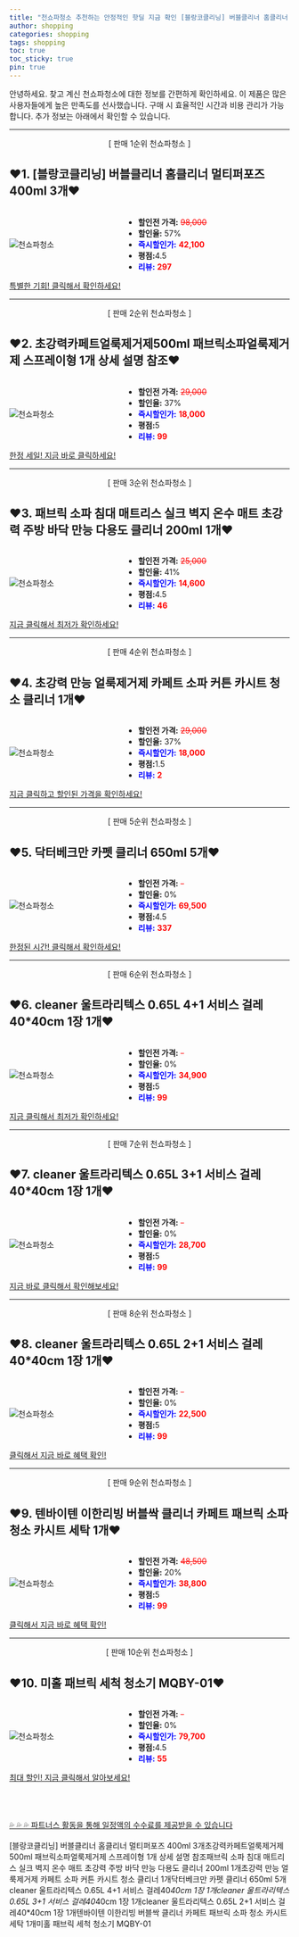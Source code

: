 ```yaml
---
title: "천쇼파청소 추천하는 안정적인 핫딜 지금 확인 [블랑코클리닝] 버블클리너 홈클리너 멀티퍼포즈 400ml"
author: shopping
categories: shopping
tags: shopping
toc: true
toc_sticky: true
pin: true
---
```

안녕하세요. 찾고 계신 천쇼파청소에 대한 정보를 간편하게 확인하세요. 이 제품은 많은 사용자들에게 높은 만족도를 선사했습니다. 구매 시 효율적인 시간과 비용 관리가 가능합니다. 추가 정보는 아래에서 확인할 수 있습니다.

---
<p class="toplist" style="margin: 0 auto; display: block; width: fit-content;">[ 판매 1순위 천쇼파청소 ]</p>

<h2><strong>❤️1. [블랑코클리닝] 버블클리너 홈클리너 멀티퍼포즈 400ml 3개❤️</strong></h2>

<div style="display: flex; align-items: center;">
    <div style="flex: 0.4;">
        <img src="https://thumbnail10.coupangcdn.com/thumbnails/remote/230x230ex/image/vendor_inventory/646e/ac2aacb9c8390e0ace349024378e8b25b4d40fac594757f4606a2b626f50.jpg" alt="천쇼파청소" style="max-width: 100%;">
    </div>
    <div style="flex: 0.6; margin-left: 10px;">
        <ul>
            <li><strong>할인전 가격:</strong> <del style="color: red;">98,000</del></li>
            <li><strong>할인율:</strong> 57%</li>
            <li><span style='color:blue'><strong>즉시할인가:</strong></span> <span style='color:red'><strong>42,100</strong></span></li>
            <li><strong>평점:</strong>4.5</li>
            <li><span style='color:blue'><strong>리뷰:</strong></span> <span style='color:red'><strong>297</strong></span></li>
        </ul>
    </div>
</div>
<div class="center">
    <a href="https://William4Davisa.github.io?lptag=AF9450613&subid=githubio&pageKey=1676588273&traceid=V0-153&itemId=14903418135&vendorItemId=70845646330" class="myButton">
        특별한 기회! 클릭해서 확인하세요!
    </a>
</div>


---
<p class="toplist" style="margin: 0 auto; display: block; width: fit-content;">[ 판매 2순위 천쇼파청소 ]</p>

<h2><strong>❤️2. 초강력카페트얼룩제거제500ml 패브릭소파얼룩제거제 스프레이형 1개 상세 설명 참조❤️</strong></h2>

<div style="display: flex; align-items: center;">
    <div style="flex: 0.4;">
        <img src="https://thumbnail9.coupangcdn.com/thumbnails/remote/230x230ex/image/vendor_inventory/4751/4603503d4c1d6fc67e3259a3ce65ad25e54f0d74fd956a7ec891be8e75d1.jpg" alt="천쇼파청소" style="max-width: 100%;">
    </div>
    <div style="flex: 0.6; margin-left: 10px;">
        <ul>
            <li><strong>할인전 가격:</strong> <del style="color: red;">29,000</del></li>
            <li><strong>할인율:</strong> 37%</li>
            <li><span style='color:blue'><strong>즉시할인가:</strong></span> <span style='color:red'><strong>18,000</strong></span></li>
            <li><strong>평점:</strong>5</li>
            <li><span style='color:blue'><strong>리뷰:</strong></span> <span style='color:red'><strong>99</strong></span></li>
        </ul>
    </div>
</div>
<div class="center">
    <a href="https://William4Davisa.github.io?lptag=AF9450613&subid=githubio&pageKey=31569662&traceid=V0-153&itemId=118986248&vendorItemId=87369927291" class="myButton">
        한정 세일! 지금 바로 클릭하세요!
    </a>
</div>


---
<p class="toplist" style="margin: 0 auto; display: block; width: fit-content;">[ 판매 3순위 천쇼파청소 ]</p>

<h2><strong>❤️3. 패브릭 소파 침대 매트리스 실크 벽지 온수 매트 초강력 주방 바닥 만능 다용도 클리너 200ml 1개❤️</strong></h2>

<div style="display: flex; align-items: center;">
    <div style="flex: 0.4;">
        <img src="https://thumbnail9.coupangcdn.com/thumbnails/remote/230x230ex/image/vendor_inventory/ac0c/0d64613fae4b457f6d1a9bd2c78e764586137a7439a852096b08a86dc9d4.jpg" alt="천쇼파청소" style="max-width: 100%;">
    </div>
    <div style="flex: 0.6; margin-left: 10px;">
        <ul>
            <li><strong>할인전 가격:</strong> <del style="color: red;">25,000</del></li>
            <li><strong>할인율:</strong> 41%</li>
            <li><span style='color:blue'><strong>즉시할인가:</strong></span> <span style='color:red'><strong>14,600</strong></span></li>
            <li><strong>평점:</strong>4.5</li>
            <li><span style='color:blue'><strong>리뷰:</strong></span> <span style='color:red'><strong>46</strong></span></li>
        </ul>
    </div>
</div>
<div class="center">
    <a href="https://William4Davisa.github.io?lptag=AF9450613&subid=githubio&pageKey=5411941662&traceid=V0-153&itemId=8143680471&vendorItemId=75431898358" class="myButton">
        지금 클릭해서 최저가 확인하세요!
    </a>
</div>


---
<p class="toplist" style="margin: 0 auto; display: block; width: fit-content;">[ 판매 4순위 천쇼파청소 ]</p>

<h2><strong>❤️4. 초강력 만능 얼룩제거제 카페트 소파 커튼 카시트 청소 클리너 1개❤️</strong></h2>

<div style="display: flex; align-items: center;">
    <div style="flex: 0.4;">
        <img src="https://thumbnail7.coupangcdn.com/thumbnails/remote/230x230ex/image/vendor_inventory/2513/11352403ed78f6d2ff6091264c5602f2c1fdcc62f07e79da6676f5825baf.jpg" alt="천쇼파청소" style="max-width: 100%;">
    </div>
    <div style="flex: 0.6; margin-left: 10px;">
        <ul>
            <li><strong>할인전 가격:</strong> <del style="color: red;">29,000</del></li>
            <li><strong>할인율:</strong> 37%</li>
            <li><span style='color:blue'><strong>즉시할인가:</strong></span> <span style='color:red'><strong>18,000</strong></span></li>
            <li><strong>평점:</strong>1.5</li>
            <li><span style='color:blue'><strong>리뷰:</strong></span> <span style='color:red'><strong>2</strong></span></li>
        </ul>
    </div>
</div>
<div class="center">
    <a href="https://William4Davisa.github.io?lptag=AF9450613&subid=githubio&pageKey=7260995946&traceid=V0-153&itemId=18494559566&vendorItemId=3240409089" class="myButton">
        지금 클릭하고 할인된 가격을 확인하세요!
    </a>
</div>


---
<p class="toplist" style="margin: 0 auto; display: block; width: fit-content;">[ 판매 5순위 천쇼파청소 ]</p>

<h2><strong>❤️5. 닥터베크만 카펫 클리너 650ml 5개❤️</strong></h2>

<div style="display: flex; align-items: center;">
    <div style="flex: 0.4;">
        <img src="https://thumbnail7.coupangcdn.com/thumbnails/remote/230x230ex/image/retail/images/0e578c18-7f22-4b06-8d70-d9d98c417a454960665438757789849.png" alt="천쇼파청소" style="max-width: 100%;">
    </div>
    <div style="flex: 0.6; margin-left: 10px;">
        <ul>
            <li><strong>할인전 가격:</strong> <del style="color: red;">-</del></li>
            <li><strong>할인율:</strong> 0%</li>
            <li><span style='color:blue'><strong>즉시할인가:</strong></span> <span style='color:red'><strong>69,500</strong></span></li>
            <li><strong>평점:</strong>4.5</li>
            <li><span style='color:blue'><strong>리뷰:</strong></span> <span style='color:red'><strong>337</strong></span></li>
        </ul>
    </div>
</div>
<div class="center">
    <a href="https://William4Davisa.github.io?lptag=AF9450613&subid=githubio&pageKey=6865519717&traceid=V0-153&itemId=18777122021&vendorItemId=85908585873" class="myButton">
        한정된 시간! 클릭해서 확인하세요!
    </a>
</div>


---
<p class="toplist" style="margin: 0 auto; display: block; width: fit-content;">[ 판매 6순위 천쇼파청소 ]</p>

<h2><strong>❤️6. cleaner 울트라리텍스 0.65L 4+1 서비스 걸레40*40cm 1장 1개❤️</strong></h2>

<div style="display: flex; align-items: center;">
    <div style="flex: 0.4;">
        <img src="https://thumbnail10.coupangcdn.com/thumbnails/remote/230x230ex/image/vendor_inventory/05dc/bc77e39fbe3004095d76385293424b87a70ca21e746bb7095740a578c61e.jpg" alt="천쇼파청소" style="max-width: 100%;">
    </div>
    <div style="flex: 0.6; margin-left: 10px;">
        <ul>
            <li><strong>할인전 가격:</strong> <del style="color: red;">-</del></li>
            <li><strong>할인율:</strong> 0%</li>
            <li><span style='color:blue'><strong>즉시할인가:</strong></span> <span style='color:red'><strong>34,900</strong></span></li>
            <li><strong>평점:</strong>5</li>
            <li><span style='color:blue'><strong>리뷰:</strong></span> <span style='color:red'><strong>99</strong></span></li>
        </ul>
    </div>
</div>
<div class="center">
    <a href="https://William4Davisa.github.io?lptag=AF9450613&subid=githubio&pageKey=335474687&traceid=V0-153&itemId=1070455901&vendorItemId=5559597563" class="myButton">
        지금 클릭해서 최저가 확인하세요!
    </a>
</div>


---
<p class="toplist" style="margin: 0 auto; display: block; width: fit-content;">[ 판매 7순위 천쇼파청소 ]</p>

<h2><strong>❤️7. cleaner 울트라리텍스 0.65L 3+1 서비스 걸레40*40cm 1장 1개❤️</strong></h2>

<div style="display: flex; align-items: center;">
    <div style="flex: 0.4;">
        <img src="https://thumbnail6.coupangcdn.com/thumbnails/remote/230x230ex/image/vendor_inventory/bb0c/c91fff23dd053738eceed044055ffadca10aac80aaee7b63199276ac424f.jpg" alt="천쇼파청소" style="max-width: 100%;">
    </div>
    <div style="flex: 0.6; margin-left: 10px;">
        <ul>
            <li><strong>할인전 가격:</strong> <del style="color: red;">-</del></li>
            <li><strong>할인율:</strong> 0%</li>
            <li><span style='color:blue'><strong>즉시할인가:</strong></span> <span style='color:red'><strong>28,700</strong></span></li>
            <li><strong>평점:</strong>5</li>
            <li><span style='color:blue'><strong>리뷰:</strong></span> <span style='color:red'><strong>99</strong></span></li>
        </ul>
    </div>
</div>
<div class="center">
    <a href="https://William4Davisa.github.io?lptag=AF9450613&subid=githubio&pageKey=335474764&traceid=V0-153&itemId=1070456142&vendorItemId=5559610499" class="myButton">
        지금 바로 클릭해서 확인해보세요!
    </a>
</div>


---
<p class="toplist" style="margin: 0 auto; display: block; width: fit-content;">[ 판매 8순위 천쇼파청소 ]</p>

<h2><strong>❤️8. cleaner 울트라리텍스 0.65L 2+1 서비스 걸레40*40cm 1장 1개❤️</strong></h2>

<div style="display: flex; align-items: center;">
    <div style="flex: 0.4;">
        <img src="https://thumbnail10.coupangcdn.com/thumbnails/remote/230x230ex/image/vendor_inventory/9ffb/a4fb9e845b2ed17a2e7a01492979b0d6f2733cdf628c5854086acd569851.jpg" alt="천쇼파청소" style="max-width: 100%;">
    </div>
    <div style="flex: 0.6; margin-left: 10px;">
        <ul>
            <li><strong>할인전 가격:</strong> <del style="color: red;">-</del></li>
            <li><strong>할인율:</strong> 0%</li>
            <li><span style='color:blue'><strong>즉시할인가:</strong></span> <span style='color:red'><strong>22,500</strong></span></li>
            <li><strong>평점:</strong>5</li>
            <li><span style='color:blue'><strong>리뷰:</strong></span> <span style='color:red'><strong>99</strong></span></li>
        </ul>
    </div>
</div>
<div class="center">
    <a href="https://William4Davisa.github.io?lptag=AF9450613&subid=githubio&pageKey=335474160&traceid=V0-153&itemId=1070453659&vendorItemId=5559603021" class="myButton">
        클릭해서 지금 바로 혜택 확인!
    </a>
</div>


---
<p class="toplist" style="margin: 0 auto; display: block; width: fit-content;">[ 판매 9순위 천쇼파청소 ]</p>

<h2><strong>❤️9. 텐바이텐 이한리빙 버블싹 클리너 카페트 패브릭 소파 청소 카시트 세탁 1개❤️</strong></h2>

<div style="display: flex; align-items: center;">
    <div style="flex: 0.4;">
        <img src="https://thumbnail7.coupangcdn.com/thumbnails/remote/230x230ex/image/vendor_inventory/9924/e970a48eb9c654d13b515a872a69003ba6933a5f15d17ae0c12e84247eb1.jpg" alt="천쇼파청소" style="max-width: 100%;">
    </div>
    <div style="flex: 0.6; margin-left: 10px;">
        <ul>
            <li><strong>할인전 가격:</strong> <del style="color: red;">48,500</del></li>
            <li><strong>할인율:</strong> 20%</li>
            <li><span style='color:blue'><strong>즉시할인가:</strong></span> <span style='color:red'><strong>38,800</strong></span></li>
            <li><strong>평점:</strong>5</li>
            <li><span style='color:blue'><strong>리뷰:</strong></span> <span style='color:red'><strong>99</strong></span></li>
        </ul>
    </div>
</div>
<div class="center">
    <a href="https://William4Davisa.github.io?lptag=AF9450613&subid=githubio&pageKey=6607018371&traceid=V0-153&itemId=14965370171&vendorItemId=88820683945" class="myButton">
        클릭해서 지금 바로 혜택 확인!
    </a>
</div>


---
<p class="toplist" style="margin: 0 auto; display: block; width: fit-content;">[ 판매 10순위 천쇼파청소 ]</p>

<h2><strong>❤️10. 미홀 패브릭 세척 청소기 MQBY-01❤️</strong></h2>

<div style="display: flex; align-items: center;">
    <div style="flex: 0.4;">
        <img src="https://thumbnail9.coupangcdn.com/thumbnails/remote/230x230ex/image/vendor_inventory/184c/a561c33f778f0a50b38cfaf4871a9bec25a9e63fb59e4ca654f90ebb43e4.jpg" alt="천쇼파청소" style="max-width: 100%;">
    </div>
    <div style="flex: 0.6; margin-left: 10px;">
        <ul>
            <li><strong>할인전 가격:</strong> <del style="color: red;">-</del></li>
            <li><strong>할인율:</strong> 0%</li>
            <li><span style='color:blue'><strong>즉시할인가:</strong></span> <span style='color:red'><strong>79,700</strong></span></li>
            <li><strong>평점:</strong>4.5</li>
            <li><span style='color:blue'><strong>리뷰:</strong></span> <span style='color:red'><strong>55</strong></span></li>
        </ul>
    </div>
</div>
<div class="center">
    <a href="https://William4Davisa.github.io?lptag=AF9450613&subid=githubio&pageKey=6570708689&traceid=V0-153&itemId=14748082301&vendorItemId=81974899958" class="myButton">
        최대 할인! 지금 클릭해서 알아보세요!
    </a>
</div>

<br><br><br>[💦 💦 💦 파트너스 활동을 통해 일정액의 수수료를 제공받을 수 있습니다](https://link.coupang.com/a/bcpT2c)<br><br>[블랑코클리닝] 버블클리너 홈클리너 멀티퍼포즈 400ml 3개초강력카페트얼룩제거제500ml 패브릭소파얼룩제거제 스프레이형 1개 상세 설명 참조패브릭 소파 침대 매트리스 실크 벽지 온수 매트 초강력 주방 바닥 만능 다용도 클리너 200ml 1개초강력 만능 얼룩제거제 카페트 소파 커튼 카시트 청소 클리너 1개닥터베크만 카펫 클리너 650ml 5개cleaner 울트라리텍스 0.65L 4+1 서비스 걸레40*40cm 1장 1개cleaner 울트라리텍스 0.65L 3+1 서비스 걸레40*40cm 1장 1개cleaner 울트라리텍스 0.65L 2+1 서비스 걸레40*40cm 1장 1개텐바이텐 이한리빙 버블싹 클리너 카페트 패브릭 소파 청소 카시트 세탁 1개미홀 패브릭 세척 청소기 MQBY-01